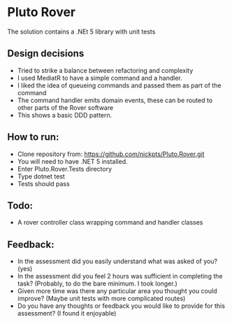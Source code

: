 # Pluto Rover 

The solution contains a .NEt 5 library with unit tests

## Design decisions
- Tried to strike a balance between refactoring and complexity
- I used MediatR to have a simple command and a handler.
- I liked the idea of queueing commands and passed them as part of the command
- The command handler emits domain events, these can be routed to other parts of the Rover software
- This shows a basic DDD pattern. 

## How to run:
* Clone repository from: https://github.com/nickpts/Pluto.Rover.git
* You will need to have .NET 5 installed. 
* Enter Pluto.Rover.Tests directory
* Type dotnet test 
* Tests should pass

## Todo:
* A rover controller class wrapping command and handler classes

## Feedback:
* In the assessment did you easily understand what was asked of you? (yes)
* In the assessment did you feel 2 hours was sufficient in completing the task? (Probably, to do the bare minimum. I took longer.)
* Given more time was there any particular area you thought you could improve? (Maybe unit tests with more complicated routes)
* Do you have any thoughts or feedback you would like to provide for this assessment? (I found it enjoyable)